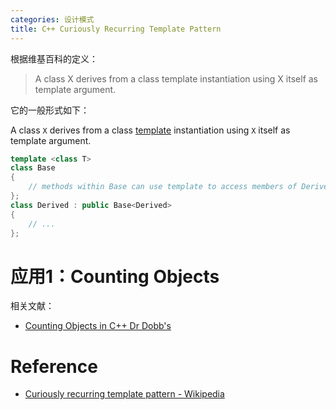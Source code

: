 ```yaml
---
categories: 设计模式
title: C++ Curiously Recurring Template Pattern
---
```


根据维基百科的定义：

> A class X derives from a class template instantiation using X itself as template argument. 

它的一般形式如下：

 A class `X` derives from a class [template](https://en.wikipedia.org/wiki/Template_(C%2B%2B)) instantiation using `X` itself as template argument. 

```c++
template <class T>
class Base
{
    // methods within Base can use template to access members of Derived
};
class Derived : public Base<Derived>
{
    // ...
};
```

# 应用1：Counting Objects

相关文献：

- [Counting Objects in C++  Dr Dobb's](https://www.drdobbs.com/cpp/counting-objects-in-c/184403484)

# Reference

- [Curiously recurring template pattern - Wikipedia](https://en.wikipedia.org/wiki/Curiously_recurring_template_pattern)